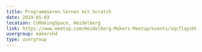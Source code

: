 ```yaml
---
title: Programmieren lernen mit Scratch
date: 2019-05-03
location: CoMakingSpace, Heidelberg
link: https://www.meetup.com/Heidelberg-Makers-Meetup/events/sqcflqyzhbfb/
usergroup: makershd
type: usergroup
---
```

